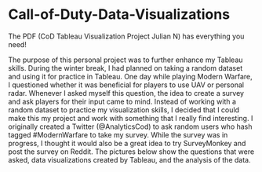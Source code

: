 # Call-of-Duty-Data-Visualizations

The PDF (CoD Tableau Visualization Project Julian N) has everything you need!


The purpose of this personal project was to further enhance my Tableau skills. During the winter
break, I had planned on taking a random dataset and using it for practice in Tableau. One day
while playing Modern Warfare, I questioned whether it was beneficial for players to use UAV or
personal radar. Whenever I asked myself this question, the idea to create a survey and ask
players for their input came to mind. Instead of working with a random dataset to practice my
visualization skills, I decided that I could make this my project and work with something that I
really find interesting. I originally created a Twitter (@AnalyticsCod) to ask random users who
hash tagged #ModernWarfare to take my survey. While the survey was in progress, I thought it
would also be a great idea to try SurveyMonkey and post the survey on Reddit. The pictures
below show the questions that were asked, data visualizations created by Tableau, and the
analysis of the data. 
